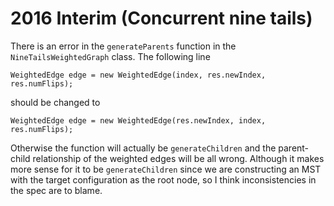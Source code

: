 # 2016 Interim (Concurrent nine tails)
There is an error in the `generateParents` function in the `NineTailsWeightedGraph` class. The following line
```
WeightedEdge edge = new WeightedEdge(index, res.newIndex, res.numFlips);
```
should be changed to
```
WeightedEdge edge = new WeightedEdge(res.newIndex, index, res.numFlips);
```
Otherwise the function will actually be `generateChildren` and the parent-child relationship of the weighted edges will be all wrong. Although it makes more sense for it to be `generateChildren` since we are constructing an MST with the target configuration as the root node, so I think inconsistencies in the spec are to blame.
